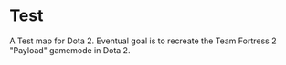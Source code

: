 Test
=====

A Test map for Dota 2. Eventual goal is to recreate the Team Fortress 2 "Payload" gamemode in Dota 2.

